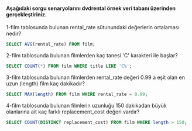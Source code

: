 #### Aşağıdaki sorgu senaryolarını dvdrental örnek veri tabanı üzerinden gerçekleştiriniz.
1-film tablosunda bulunan rental_rate sütunundaki değerlerin ortalaması nedir?
```sql
SELECT AVG(rental_rate) FROM film;
```
2-film tablosunda bulunan filmlerden kaç tanesi 'C' karakteri ile başlar?
```sql
SELECT COUNT(*) FROM film WHERE title LIKE 'C%';
```
3-film tablosunda bulunan filmlerden rental_rate değeri 0.99 a eşit olan en uzun (length) film kaç dakikadır?
```sql
SELECT MAX(length) FROM film WHERE rental_rate = 0.99;
```
4-film tablosunda bulunan filmlerin uzunluğu 150 dakikadan büyük olanlarına ait kaç farklı replacement_cost değeri vardır?
```sql
SELECT COUNT(DISTINCT replacement_cost) FROM film WHERE length > 150;
```
